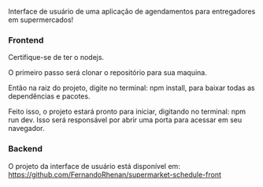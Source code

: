 Interface de usuário de uma aplicação de agendamentos para entregadores em supermercados!

### Frontend
Certifique-se de ter o nodejs.

O primeiro passo será clonar o repositório para sua maquina.

Então na raiz do projeto, digite no terminal: npm install, para baixar todas as dependências e pacotes.

Feito isso, o projeto estará pronto para iniciar, digitando no terminal: npm run dev. Isso será responsável por abrir uma porta para acessar em seu navegador.

### Backend
O projeto da interface de usuário está disponível em: https://github.com/FernandoRhenan/supermarket-schedule-front
